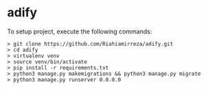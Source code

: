 # adify

To setup project, execute the following commands:
```shell
> git clone https://github.com/Riahiamirreza/adify.git
> cd adify
> virtualenv venv
> source venv/bin/activate
> pip install -r requirements.txt
> python3 manage.py makemigrations && python3 manage.py migrate
> python3 manage.py runserver 0.0.0.0
```